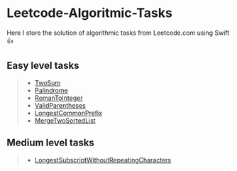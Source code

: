 # Leetcode-Algoritmic-Tasks
Here I store the solution of algorithmic tasks from Leetcode.com using Swift :+1:

## Easy level tasks
> - [TwoSum](https://github.com/Ansany/Leetcode-Algoritmic-Tasks/tree/main/Leetcode-Algoritmic-Tasks/EasyLevel/TwoSum)
> - [Palindrome](https://github.com/Ansany/Leetcode-Algoritmic-Tasks/tree/main/Leetcode-Algoritmic-Tasks/EasyLevel/Palindrome)
> - [RomanToInteger](https://github.com/Ansany/Leetcode-Algoritmic-Tasks/tree/main/Leetcode-Algoritmic-Tasks/EasyLevel/RomanToInteger)
> - [ValidParentheses](https://github.com/Ansany/Leetcode-Algoritmic-Tasks/tree/main/Leetcode-Algoritmic-Tasks/EasyLevel/ValidParentheses)
> - [LongestCommonPrefix](https://github.com/Ansany/Leetcode-Algoritmic-Tasks/tree/main/Leetcode-Algoritmic-Tasks/EasyLevel/LongestCommonPrefix)
> - [MergeTwoSortedList](https://github.com/Ansany/Leetcode-Algoritmic-Tasks/tree/main/Leetcode-Algoritmic-Tasks/EasyLevel/MergeTwoSortedList)

## Medium level tasks
> - [LongestSubscriptWithoutRepeatingCharacters](https://github.com/Ansany/Leetcode-Algoritmic-Tasks/tree/main/Leetcode-Algoritmic-Tasks/MediumLevel/LongestSubscriptWithoutRepeatingCh)
